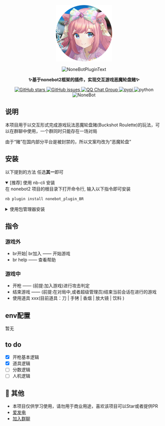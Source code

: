 <!-- markdownlint-disable MD026 MD031 MD033 MD036 MD041 MD046 MD051 MD050-->
<div align="center">
  <img src="https://raw.githubusercontent.com/Agnes4m/nonebot_plugin_l4d2_server/main/image/logo.png" width="180" height="180"  alt="AgnesDigitalLogo">
  <br>
  <p><img src="https://s2.loli.net/2022/06/16/xsVUGRrkbn1ljTD.png" width="240" alt="NoneBotPluginText"></p>
</div>

<div align="center">

__✨基于nonebot2框架的插件，实现交互游戏恶魔轮盘赌✨__

<a href="https://github.com/Agnes4m/nonebot_plugin_BR/stargazers">
        <img alt="GitHub stars" src="https://img.shields.io/github/stars/Agnes4m/nonebot_plugin_BR" alt="stars">
</a>
<a href="https://github.com/Agnes4m/nonebot_plugin_BR/issues">
        <img alt="GitHub issues" src="https://img.shields.io/github/issues/Agnes4m/nonebot_plugin_BR" alt="issues">
</a>
<a href="https://jq.qq.com/?_wv=1027&k=HdjoCcAe">
        <img src="https://img.shields.io/badge/QQ%E7%BE%A4-399365126-orange?style=flat-square" alt="QQ Chat Group">
</a>
<a href="https://pypi.python.org/pypi/nonebot_plugin_BR">
        <img src="https://img.shields.io/pypi/v/nonebot_plugin_BR.svg" alt="pypi">
</a>
    <img src="https://img.shields.io/badge/python-3.9+-blue.svg" alt="python">
    <img src="https://img.shields.io/badge/nonebot-2.1.0+-red.svg" alt="NoneBot">
</div>

## 说明

本项目用于以交互形式完成游戏玩法恶魔轮盘赌(Buckshot Roulette)的玩法，可以在群聊中使用，一个群同时只能存在一场对局

由于“赌”在国内部分平台是被封禁的，所以文案均改为“恶魔轮盘”

## 安装

以下提到的方法 任选**其一**即可

<details open>
<summary>[推荐] 使用 nb-cli 安装</summary>
在 nonebot2 项目的根目录下打开命令行, 输入以下指令即可安装

```bash
nb plugin install nonebot_plugin_BR
```

</details>

<details>
<summary>使用包管理器安装</summary>
在 nonebot2 项目的插件目录下, 打开命令行, 根据你使用的包管理器, 输入相应的安装命令

<details>
<summary>pip</summary>

```bash
pip install nonebot_plugin_BR
```

</details>
<details>
<summary>pdm</summary>

```bash
pdm add nonebot_plugin_BR
```

</details>
<details>
<summary>poetry</summary>

```bash
poetry add nonebot_plugin_BR
```

</details>
<details>
<summary>conda</summary>

```bash
conda install nonebot_plugin_BR
```

</details>
</details>

## 指令

### 游戏外

- br开始| br加入 —— 开始游戏
- br help —— 查看帮助

### 游戏中

- 开枪 —— (前提:加入游戏)进行攻击判定
- 结束游戏 —— (前提:在对局中,或者超级管理员)结束当前会话在进行的游戏
- 使用道具 xxx(目前道具：刀 | 手铐 | 香烟 | 放大镜 | 饮料 )

## env配置

暂无

## to do

- [x] 开枪基本逻辑
- [x] 道具逻辑
- [ ] 分数逻辑
- [ ] 人机逻辑

## 🙈 其他

- 本项目仅供学习使用，请勿用于商业用途，喜欢该项目可以Star或者提供PR
- [爱发电](https://ifdian.net/a/agnes_digital/plan)
- [加入群聊](https://jq.qq.com/?_wv=1027&k=HdjoCcAe)
